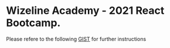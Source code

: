 # Wizeline Academy - 2021 React Bootcamp.

Please refere to the following [GIST](https://gist.github.com/villacoder/9f980254461fa8bfbe93067db2126872) for further instructions
